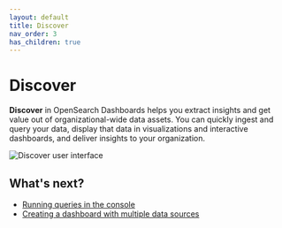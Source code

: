 ```yaml
---
layout: default
title: Discover
nav_order: 3
has_children: true
---
```


# Discover 

**Discover** in OpenSearch Dashboards helps you extract insights and get value out of organizational-wide data assets. You can quickly ingest and query your data, display that data in visualizations and interactive dashboards, and deliver insights to your organization.

<img src="{{site.url}}{{site.baseurl}}/images/discover-index.png" alt="Discover user interface">

## What's next?

- [Running queries in the console]({{site.url}}{{site.baseurl}}/dashboards/run-queries/)
- [Creating a dashboard with multiple data sources]({{site.url}}{{site.baseurl}}/)
